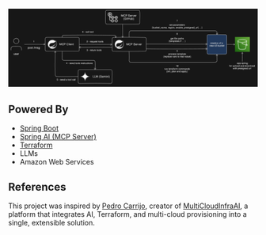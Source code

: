![Architecture](docs/project-architecture.PNG)

## Powered By

- [Spring Boot](https://spring.io/projects/spring-boot)
- [Spring AI (MCP Server)](https://docs.spring.io/spring-ai/reference/api/mcp/mcp-overview.html)
- [Terraform](https://www.terraform.io/)
- LLMs
- Amazon Web Services

## References

This project was inspired by [Pedro Carrijo](https://gitlab.com/pedrocarrijo), creator of [MultiCloudInfraAI](https://gitlab.com/pedrocarrijo/MultiCloudInfraAI), a platform that integrates AI, Terraform, and multi-cloud provisioning into a single, extensible solution.
